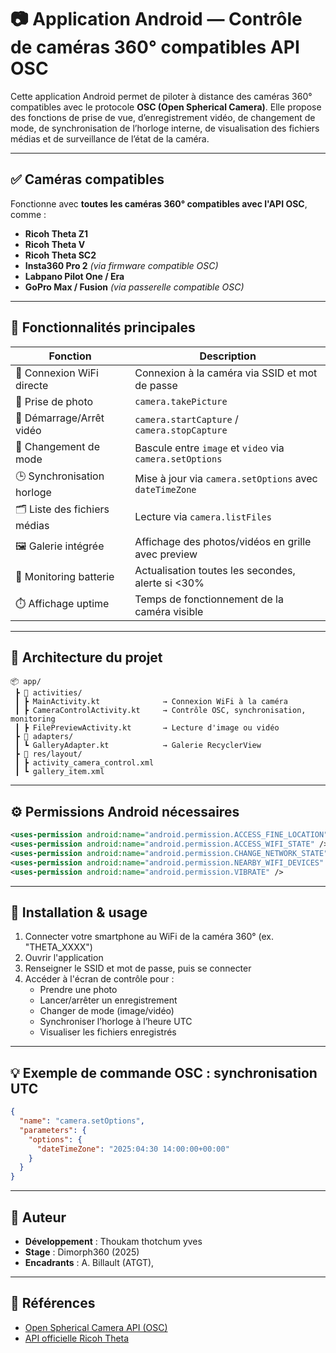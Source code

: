 
# 📷 Application Android — Contrôle de caméras 360° compatibles API OSC
Cette application Android permet de piloter à distance des caméras 360° compatibles avec le protocole **OSC (Open Spherical Camera)**.
Elle propose des fonctions de prise de vue, d’enregistrement vidéo, de changement de mode, de synchronisation de l’horloge interne, de visualisation des fichiers médias et de surveillance de l’état de la caméra.

---

## ✅ Caméras compatibles

Fonctionne avec **toutes les caméras 360° compatibles avec l'API OSC**, comme :

- **Ricoh Theta Z1**
- **Ricoh Theta V**
- **Ricoh Theta SC2**
- **Insta360 Pro 2** *(via firmware compatible OSC)*
- **Labpano Pilot One / Era**
- **GoPro Max / Fusion** *(via passerelle compatible OSC)*

---

## 🎯 Fonctionnalités principales

| Fonction                        | Description |
|----------------------------------|-------------|
| 📶 Connexion WiFi directe        | Connexion à la caméra via SSID et mot de passe |
| 📸 Prise de photo                | `camera.takePicture` |
| 🎥 Démarrage/Arrêt vidéo         | `camera.startCapture` / `camera.stopCapture` |
| 🔁 Changement de mode            | Bascule entre `image` et `video` via `camera.setOptions` |
| 🕒 Synchronisation horloge       | Mise à jour via `camera.setOptions` avec `dateTimeZone` |
| 🗂️ Liste des fichiers médias     | Lecture via `camera.listFiles` |
| 🖼️ Galerie intégrée              | Affichage des photos/vidéos en grille avec preview |
| 🔋 Monitoring batterie           | Actualisation toutes les secondes, alerte si <30% |
| ⏱️ Affichage uptime              | Temps de fonctionnement de la caméra visible |

---

## 📂 Architecture du projet

```
📦 app/
 ┣ 📁 activities/
 ┃ ┣ MainActivity.kt              → Connexion WiFi à la caméra
 ┃ ┣ CameraControlActivity.kt     → Contrôle OSC, synchronisation, monitoring
 ┃ ┣ FilePreviewActivity.kt       → Lecture d'image ou vidéo
 ┣ 📁 adapters/
 ┃ ┗ GalleryAdapter.kt            → Galerie RecyclerView
 ┣ 📁 res/layout/
 ┃ ┣ activity_camera_control.xml
 ┃ ┗ gallery_item.xml
```

---

## ⚙️ Permissions Android nécessaires

```xml
<uses-permission android:name="android.permission.ACCESS_FINE_LOCATION" />
<uses-permission android:name="android.permission.ACCESS_WIFI_STATE" />
<uses-permission android:name="android.permission.CHANGE_NETWORK_STATE" />
<uses-permission android:name="android.permission.NEARBY_WIFI_DEVICES" />
<uses-permission android:name="android.permission.VIBRATE" />
```

---

## 🚀 Installation & usage

1. Connecter votre smartphone au WiFi de la caméra 360° (ex. "THETA_XXXX")
2. Ouvrir l'application
3. Renseigner le SSID et mot de passe, puis se connecter
4. Accéder à l'écran de contrôle pour :
   - Prendre une photo
   - Lancer/arrêter un enregistrement
   - Changer de mode (image/vidéo)
   - Synchroniser l’horloge à l’heure UTC
   - Visualiser les fichiers enregistrés
---

## 💡 Exemple de commande OSC : synchronisation UTC

```json
{
  "name": "camera.setOptions",
  "parameters": {
    "options": {
      "dateTimeZone": "2025:04:30 14:00:00+00:00"
    }
  }
}
```

---

## 👤 Auteur

- **Développement** : Thoukam thotchum yves
- **Stage** : Dimorph360 (2025)
- **Encadrants** : A. Billault (ATGT),

---

## 🔗 Références

- [Open Spherical Camera API (OSC)](https://developers.google.com/streetview/open-spherical-camera)
- [API officielle Ricoh Theta](https://github.com/ricohapi/theta-api-specs)
